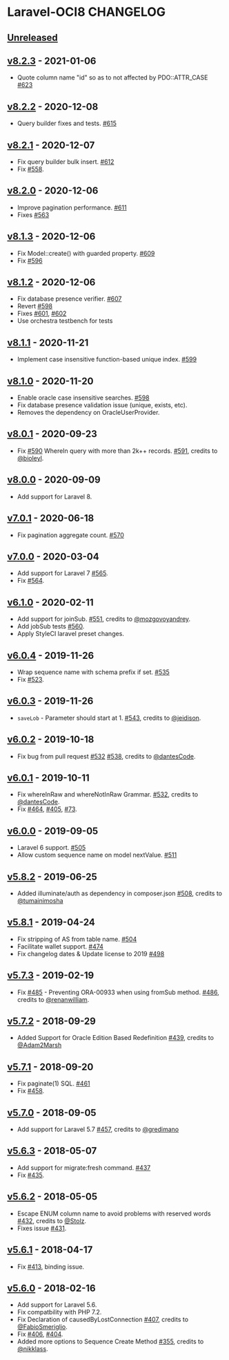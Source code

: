 # Laravel-OCI8 CHANGELOG

## [Unreleased]

## [v8.2.3] - 2021-01-06

- Quote column name "id" so as to not affected by PDO::ATTR_CASE [#623]

## [v8.2.2] - 2020-12-08

- Query builder fixes and tests. [#615]

## [v8.2.1] - 2020-12-07

- Fix query builder bulk insert. [#612]
- Fix [#558].

## [v8.2.0] - 2020-12-06

- Improve pagination performance. [#611]
- Fixes [#563]

## [v8.1.3] - 2020-12-06

- Fix Model::create() with guarded property. [#609]
- Fix [#596]

## [v8.1.2] - 2020-12-06

- Fix database presence verifier. [#607]
- Revert [#598]
- Fixes [#601], [#602]
- Use orchestra testbench for tests

## [v8.1.1] - 2020-11-21

- Implement case insensitive function-based unique index. [#599]

## [v8.1.0] - 2020-11-20

- Enable oracle case insensitive searches. [#598]
- Fix database presence validation issue (unique, exists, etc).
- Removes the dependency on OracleUserProvider.

## [v8.0.1] - 2020-09-23

- Fix [#590] WhereIn query with more than 2k++ records. [#591], credits to [@bioleyl].

## [v8.0.0] - 2020-09-09

- Add support for Laravel 8.

## [v7.0.1] - 2020-06-18

- Fix pagination aggregate count. [#570]

## [v7.0.0] - 2020-03-04

- Add support for Laravel 7 [#565].
- Fix [#564].

## [v6.1.0] - 2020-02-11

- Add support for joinSub. [#551], credits to [@mozgovoyandrey].
- Add jobSub tests [#560].
- Apply StyleCI laravel preset changes.

## [v6.0.4] - 2019-11-26

- Wrap sequence name with schema prefix if set. [#535]
- Fix [#523].

## [v6.0.3] - 2019-11-26

- `saveLob` - Parameter should start at 1. [#543], credits to [@jeidison].

## [v6.0.2] - 2019-10-18

- Fix bug from pull request [#532] [#538], credits to [@dantesCode].

## [v6.0.1] - 2019-10-11

- Fix whereInRaw and whereNotInRaw Grammar. [#532], credits to [@dantesCode].
- Fix [#464], [#405], [#73].

## [v6.0.0] - 2019-09-05

- Laravel 6 support. [#505]
- Allow custom sequence name on model nextValue. [#511]

## [v5.8.2] - 2019-06-25

- Added illuminate/auth as dependency in composer.json [#508], credits to [@tumainimosha]

## [v5.8.1] - 2019-04-24

- Fix stripping of AS from table name. [#504]
- Facilitate wallet support. [#474]
- Fix changelog dates & Update license to 2019 [#498]

## [v5.7.3] - 2019-02-19

- Fix [#485] - Preventing ORA-00933 when using fromSub method. [#486], credits to [@renanwilliam].

## [v5.7.2] - 2018-09-29

- Added Support for Oracle Edition Based Redefinition [#439][#465], credits to [@Adam2Marsh]

## [v5.7.1] - 2018-09-20

- Fix paginate(1) SQL. [#461]
- Fix [#458].

## [v5.7.0] - 2018-09-05

- Add support for Laravel 5.7 [#457], credits to [@gredimano]


## [v5.6.3] - 2018-05-07

- Add support for migrate:fresh command. [#437]
- Fix [#435].

## [v5.6.2] - 2018-05-05

- Escape ENUM column name to avoid problems with reserved words [#432], credits to [@Stolz].
- Fixes issue [#431].

## [v5.6.1] - 2018-04-17

- Fix [#413], binding issue.

## [v5.6.0] - 2018-02-16

- Add support for Laravel 5.6.
- Fix compatbility with PHP 7.2.
- Fix Declaration of causedByLostConnection [#407], credits to [@FabioSmeriglio].
- Fix [#406], [#404].
- Added more options to Sequence Create Method [#355], credits to [@nikklass].

[Unreleased]: https://github.com/yajra/laravel-oci8/compare/v8.2.3...8.x
[v8.2.3]: https://github.com/yajra/laravel-oci8/compare/v8.2.2...v8.2.3
[v8.2.2]: https://github.com/yajra/laravel-oci8/compare/v8.2.1...v8.2.2
[v8.2.1]: https://github.com/yajra/laravel-oci8/compare/v8.2.0...v8.2.1
[v8.2.0]: https://github.com/yajra/laravel-oci8/compare/v8.1.3...v8.2.0
[v8.1.3]: https://github.com/yajra/laravel-oci8/compare/v8.1.2...v8.1.3
[v8.1.2]: https://github.com/yajra/laravel-oci8/compare/v8.1.1...v8.1.2
[v8.1.1]: https://github.com/yajra/laravel-oci8/compare/v8.1.0...v8.1.1
[v8.1.0]: https://github.com/yajra/laravel-oci8/compare/v8.0.0...v8.1.0
[v8.0.1]: https://github.com/yajra/laravel-oci8/compare/v8.0.0...v8.0.1
[v8.0.0]: https://github.com/yajra/laravel-oci8/compare/v7.0.1...v8.0.0
[v7.0.1]: https://github.com/yajra/laravel-oci8/compare/v7.0.0...v7.0.1
[v7.0.0]: https://github.com/yajra/laravel-oci8/compare/v6.1.0...v7.0.0
[v6.1.0]: https://github.com/yajra/laravel-oci8/compare/v6.0.4...v6.1.0
[v6.0.4]: https://github.com/yajra/laravel-oci8/compare/v6.0.3...v6.0.4
[v6.0.3]: https://github.com/yajra/laravel-oci8/compare/v6.0.2...v6.0.3
[v6.0.2]: https://github.com/yajra/laravel-oci8/compare/v6.0.1...v6.0.2
[v6.0.1]: https://github.com/yajra/laravel-oci8/compare/v6.0.0...v6.0.1
[v6.0.0]: https://github.com/yajra/laravel-oci8/compare/v5.8.2...v6.0.0
[v5.8.2]: https://github.com/yajra/laravel-oci8/compare/v5.8.1...v5.8.2
[v5.8.1]: https://github.com/yajra/laravel-oci8/compare/v5.8.0...v5.8.1
[v5.8.0]: https://github.com/yajra/laravel-oci8/compare/v5.7.3...v5.8.0
[v5.7.3]: https://github.com/yajra/laravel-oci8/compare/v5.7.2...v5.7.3
[v5.7.2]: https://github.com/yajra/laravel-oci8/compare/v5.7.1...v5.7.2
[v5.7.1]: https://github.com/yajra/laravel-oci8/compare/v5.7.0...v5.7.1
[v5.7.0]: https://github.com/yajra/laravel-oci8/compare/v5.6.2...v5.7.0
[v5.6.3]: https://github.com/yajra/laravel-oci8/compare/v5.6.2...v5.6.3
[v5.6.2]: https://github.com/yajra/laravel-oci8/compare/v5.6.1...v5.6.2
[v5.6.1]: https://github.com/yajra/laravel-oci8/compare/v5.6.0...v5.6.1
[v5.6.0]: https://github.com/yajra/laravel-oci8/compare/v5.5.7...v5.6.0

[#355]: https://github.com/yajra/laravel-oci8/pull/355
[#407]: https://github.com/yajra/laravel-oci8/pull/407
[#432]: https://github.com/yajra/laravel-oci8/pull/432
[#437]: https://github.com/yajra/laravel-oci8/pull/437
[#457]: https://github.com/yajra/laravel-oci8/pull/457
[#461]: https://github.com/yajra/laravel-oci8/pull/461
[#439]: https://github.com/yajra/laravel-oci8/pull/439
[#465]: https://github.com/yajra/laravel-oci8/pull/465
[#486]: https://github.com/yajra/laravel-oci8/pull/486
[#491]: https://github.com/yajra/laravel-oci8/pull/491
[#504]: https://github.com/yajra/laravel-oci8/pull/504
[#474]: https://github.com/yajra/laravel-oci8/pull/474
[#498]: https://github.com/yajra/laravel-oci8/pull/498
[#508]: https://github.com/yajra/laravel-oci8/pull/508
[#505]: https://github.com/yajra/laravel-oci8/pull/505
[#511]: https://github.com/yajra/laravel-oci8/pull/511
[#532]: https://github.com/yajra/laravel-oci8/pull/532
[#538]: https://github.com/yajra/laravel-oci8/pull/538
[#543]: https://github.com/yajra/laravel-oci8/pull/543
[#535]: https://github.com/yajra/laravel-oci8/pull/535
[#551]: https://github.com/yajra/laravel-oci8/pull/551
[#560]: https://github.com/yajra/laravel-oci8/pull/560
[#565]: https://github.com/yajra/laravel-oci8/pull/565
[#570]: https://github.com/yajra/laravel-oci8/pull/570
[#591]: https://github.com/yajra/laravel-oci8/pull/591
[#598]: https://github.com/yajra/laravel-oci8/pull/598
[#599]: https://github.com/yajra/laravel-oci8/pull/599
[#607]: https://github.com/yajra/laravel-oci8/pull/607
[#609]: https://github.com/yajra/laravel-oci8/pull/609
[#611]: https://github.com/yajra/laravel-oci8/pull/611
[#612]: https://github.com/yajra/laravel-oci8/pull/612
[#615]: https://github.com/yajra/laravel-oci8/pull/615
[#623]: https://github.com/yajra/laravel-oci8/pull/623

[#558]: https://github.com/yajra/laravel-oci8/issue/558
[#563]: https://github.com/yajra/laravel-oci8/issue/563
[#596]: https://github.com/yajra/laravel-oci8/issue/596
[#602]: https://github.com/yajra/laravel-oci8/issue/602
[#601]: https://github.com/yajra/laravel-oci8/issue/601
[#590]: https://github.com/yajra/laravel-oci8/issue/590
[#564]: https://github.com/yajra/laravel-oci8/issue/564
[#523]: https://github.com/yajra/laravel-oci8/issue/523
[#413]: https://github.com/yajra/laravel-oci8/issue/413
[#406]: https://github.com/yajra/laravel-oci8/issue/406
[#404]: https://github.com/yajra/laravel-oci8/issue/404
[#431]: https://github.com/yajra/laravel-oci8/issue/431
[#435]: https://github.com/yajra/laravel-oci8/issue/435
[#458]: https://github.com/yajra/laravel-oci8/issue/458
[#485]: https://github.com/yajra/laravel-oci8/issue/485
[#464]: https://github.com/yajra/laravel-oci8/issue/464
[#405]: https://github.com/yajra/laravel-oci8/issue/405
[#73]: https://github.com/yajra/laravel-oci8/issue/73

[@FabioSmeriglio]: https://github.com/FabioSmeriglio
[@nikklass]: https://github.com/nikklass
[@Stolz]: https://github.com/Stolz
[@gredimano]: https://github.com/gredimano
[@Adam2Marsh]: https://github.com/Adam2Marsh
[@renanwilliam]: https://github.com/renanwilliam
[@tumainimosha]: https://github.com/tumainimosha
[@dantesCode]: https://github.com/dantesCode
[@jeidison]: https://github.com/jeidison
[@mozgovoyandrey]: https://github.com/mozgovoyandrey
[@bioleyl]: https://github.com/bioleyl
